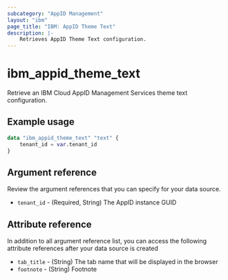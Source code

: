 ```yaml
---
subcategory: "AppID Management"
layout: "ibm"
page_title: "IBM: AppID Theme Text"
description: |-
    Retrieves AppID Theme Text configuration.
---
```


# ibm_appid_theme_text

Retrieve an IBM Cloud AppID Management Services theme text configuration.

## Example usage

```terraform
data "ibm_appid_theme_text" "text" {
    tenant_id = var.tenant_id
}
```

## Argument reference
Review the argument references that you can specify for your data source.

- `tenant_id` - (Required, String) The AppID instance GUID

## Attribute reference
In addition to all argument reference list, you can access the following attribute references after your data source is created

- `tab_title` - (String) The tab name that will be displayed in the browser
- `footnote` - (String) Footnote
